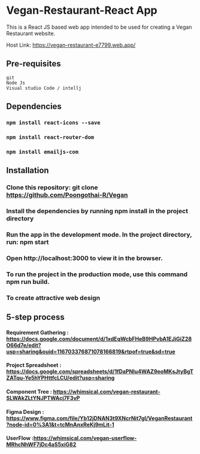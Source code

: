 # Vegan-Restaurant-React App

This is a React JS based web app intended to be used for creating a Vegan Restaurant website.

Host Link: https://vegan-restaurant-e7799.web.app/
## Pre-requisites
    git
    Node Js
    Visual studio Code / intellj
##  Dependencies
### `npm install react-icons --save`
### `npm install react-router-dom `
### `npm install emailjs-com `

## Installation
### Clone this repository: git clone https://github.com/Poongothai-R/Vegan

### Install the dependencies by running npm install in the project directory

### Run the app in the development mode. In the project directory, run: npm start

### Open http://localhost:3000 to view it in the browser.

### To run the project in the production mode, use this command npm run build.

### To create attractive web design

## 5-step process
#### Requirement Gathering : https://docs.google.com/document/d/1xdEqWcbFHeB9HPvbA1EJiGiZ28O66d7e/edit?usp=sharing&ouid=116703376871078166819&rtpof=true&sd=true
#### Project Spreadsheet : https://docs.google.com/spreadsheets/d/1fDaPNIu4WAZ9eoMKsJtyBgTZATqu-Ye5hYPHttfcLCU/edit?usp=sharing
#### Component Tree : https://whimsical.com/vegan-restaurant-SLWAkZLtYNJPTWAcj7F3vP
#### Figma Design : https://www.figma.com/file/Yb12jDNAN3t9XNcrNit7gI/VeganRestaurant?node-id=0%3A1&t=tcMnAnxReKj9mLit-1
#### UserFlow :https://whimsical.com/vegan-userflow-MRhcNhWF7jDc4aS5xiG82



